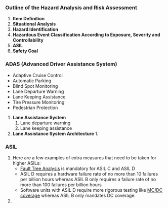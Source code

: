 ### Outline of the Hazard Analysis and Risk Assessment

1. **Item Definition**
2. **Situational Analysis**
3. **Hazard Identification**
4. **Hazardous Event Classification According to Exposure, Severity and Controllability**
5. **ASIL**
6. **Safety Goal**

### ADAS (Advanced Driver Assistance System)
-   Adaptive Cruise Control
-   Automatic Parking
-   Blind Spot Monitoring
-   Lane Departure Warning
-   Lane Keeping Assistance
-   Tire Pressure Monitoring
-   Pedestrian Protection

1. **Lane Assistance System**
	1. Lane departure warning
	2. Lane keeping assistance
2. **Lane Assistance System Architecture**
	1. 
### ASIL
1. Here are a few examples of extra measures that need to be taken for higher ASILs:
	-   [Fault Tree Analysis](https://en.wikipedia.org/wiki/Fault_tree_analysis)  is mandatory for ASIL C and ASIL D
	-   ASIL D requires a hardware failure rate of no more than 10 failures per billion hours whereas ASIL B only requires a failure rate of no more than 100 failures per billion hours
	-   Software units with ASIL D require more rigorous testing like  [MC/DC coverage](https://en.wikipedia.org/wiki/Modified_condition/decision_coverage)  whereas ASIL B only mandates DC coverage. 
2. 	
<!--stackedit_data:
eyJoaXN0b3J5IjpbNDU4Nzg1NzIzLC04MDQ5ODAyOTcsMTM0MT
g1NjEzMywtMTYzOTA4NzI1MCwxNTg5MDk3MjczXX0=
-->